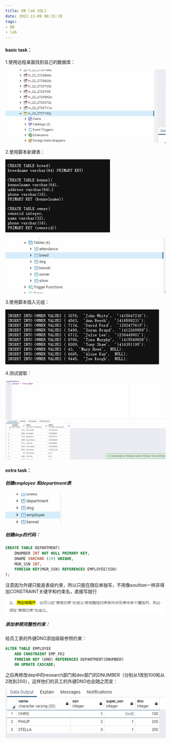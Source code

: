 ```yaml
---
title: DB lab SQL1
date: 2022-11-09 00:15:19
tags:
- DB
- lab
---
```


#### basic task：

1.使用远程桌面找到自己的数据库：

![image-20221109002104565](DB-lab-SQL1/image-20221109002104565.png)

2.使用脚本新建表：

![image-20221109002223093](DB-lab-SQL1/image-20221109002223093.png)

![image-20221109002142329](DB-lab-SQL1/image-20221109002142329.png)

3.使用脚本插入元组：

![image-20221109002211779](DB-lab-SQL1/image-20221109002211779.png)

4.测试提取：

![image-20221109002256486](DB-lab-SQL1/image-20221109002256486.png)

#### extra task：

##### 创建employee 和department表

![image-20221109005616419](DB-lab-SQL1/image-20221109005616419.png)

##### 创建dep的代码：

```sql
CREATE TABLE DEPARTMENT(
	DNUMBER INT NOT NULL PRIMARY KEY,
	DNAME VARCHAR (20) UNIQUE,
	MGR_SSN INT,
	FOREIGN KEY(MGR_SSN) REFERENCES EMPLOYEE(SSN)	
);
```

注意因为外键只能是表级约束，所以只能在随后单独写，不用像soultion一样非得加CONSTRAINT关键字和约束名，直接写就行

![image-20221109005708895](DB-lab-SQL1/image-20221109005708895.png)

##### 添加参照完整性约束：

给员工表的外键DNO添加级联参照约束：

```sql
ALTER TABLE EMPLOYEE 
	ADD CONSTRAINT EMP_FK2 
	FOREIGN KEY (DNO) REFERENCES DEPARTMENT(DNUMBER) 
	ON UPDATE CASCADE;
```

之后再修改dep中的research部门和dev部门的DNUMBER（分别从1改到100和从2改到200），这样他们的员工的外键DNO也会随之而变：

![image-20221109013155644](DB-lab-SQL1/image-20221109013155644.png)
